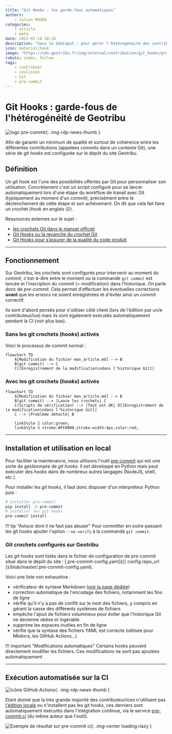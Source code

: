 ```yaml
---
title: "Git Hooks : les garde-fous automatiques"
authors:
    - Julien MOURA
categories:
    - article
    - meta
date: 2022-07-18 10:20
description: "Sous le GéoCapot : pour gérer l'hétérogénéité des contributions et garantir une qualité minimale, des git hooks sont à l'oeuvre sur Geotribu. Explication de leur fonctionnement."
icon: material/hook
image: "https://cdn.geotribu.fr/img/internal/contribution/git_hooks/pre-commit_ci_result_master.png"
robots: index, follow
tags:
    - contribuer
    - coulisses
    - Git
    - pre-commit
---
```


# Git Hooks : garde-fous de l'hétérogénéité de Geotribu

![logo pre-commit](https://cdn.geotribu.fr/img/logos-icones/programmation/precommit.png "logo pre-commit"){: .img-rdp-news-thumb }

Afin de garantir un minimum de qualité et surtout de cohérence entre les différentes contributions (appelées _commits_ dans un contexte Git), une série de _git hooks_ est configurée sur le dépôt du site Geotribu.

## Définition

Un _git hook_ est l'une des possibilités offertes par Git pour personnaliser son utilisation. Concrètement c'est un script configuré pour se lancer automatiquement lors d'une étape du workflow de travail avec Git (typiquement au moment d'un _commit_), précisément entre le déclenchement de cette étape et son achèvement. On dit que cela fait faire un crochet (_hook_ en anglais :wink:).

Ressources externes sur le sujet :

- [les crochets Git dans le manuel officiel](https://git-scm.com/book/fr/v2/Personnalisation-de-Git-Crochets-Git)
- [Git Hooks ou la revanche du crochet Git](https://delicious-insights.com/fr/articles/git-hooks/)
- [Git Hooks pour s’assurer de la qualité du code produit](https://medium.com/@bluedme/git-hooks-pour-sassurer-de-la-qualit%C3%A9-du-code-produit-16920bdf6ad8)

----

## Fonctionnement

Sur Geotribu, les crochets sont configurés pour intervenir au moment du _commit_, c'est-à-dire entre le moment ou la commande `git commit` est lancée et l'inscription du _commit_ (= modification) dans l'historique. On parle donc de _pre-commit_. Cela permet d'effectuer les éventuelles corrections **avant** que les erreurs ne soient enregistrées et d'éviter ainsi un commit correctif.

Ils sont d'abord pensés pour s'utiliser côté client (lors de l'édition par un/e contributeur/ice) mais ils sont également exécutés automatiquement pendant la CI (voir plus bas).

### Sans les git crochets (_hooks_) activés

Voici le processus de commit normal :

```mermaid
flowchart TD
    A[Modification du fichier mon_article.md] --> B
    B(git commit) --> C
    C[[Enregistrement de la modification\ndans l'historique Git]]
```

### Avec les git crochets (_hooks_) activés

```mermaid
flowchart TD
    A[Modification du fichier mon_article.md] --> B
    B(git commit) --> |Lance les crochets| C
    C(Scripts de vérification) --> |Tout est OK| D[[Enregistrement de la modification\ndans l'historique Git]]
    C --> |Problème détecté| B

    linkStyle 2 color:green;
    linkStyle 3 stroke:#FF0000,stroke-width:4px,color:red;
```

----

## Installation et utilisation en local

Pour faciliter la maintenance, nous utilisons l'outil [pre-commit]((https://pre-commit.com/)) qui est une sorte de gestionnaire de _git hooks_. Il est développé en Python mais peut exécuter des _hooks_ dans de nombreux autres langages (NodeJS, shell, etc.).

Pour installer les _git hooks_, il faut donc disposer d'un interpréteur Python puis :

```bash
# installer pre-commit
pip install -U pre-commit
# installer les git hooks
pre-commit install
```

!!! tip "Astuce dont il ne faut pas abuser"
    Pour committer en outre-passant les git hooks ajouter l'option `--no-verify` à la commande `git commit`.

### Git crochets configurés sur Geotribu

Les _git hooks_ sont listés dans le fichier de configuration de pre-commit situé dans le dépôt du site : [.pre-commit-config.yaml]({{ config.repo_url }}/blob/master/.pre-commit-config.yaml).

Voici une liste non exhaustive :

- vérificateur de syntaxe Markdown ([voir la page dédiée](/contribuer/internal/markdown_linter/))
- correction automatique de l'encodage des fichiers, notamment les fins de ligne
- vérifie qu'il n'y a pas de conflit sur le nom des fichiers, y compris en gérant la casse des différents systèmes de fichiers
- empêche l'ajout de fichiers volumineux pour éviter que l'historique Git ne devienne obèse et ingérable
- supprime les espaces inutiles en fin de ligne
- vérifie que la syntaxe des fichiers YAML est correcte (utilisée pour Mkdocs, les GitHub Actions...)

!!! important "Modifications automatiques"
    Certains hooks peuvent directement modifier les fichiers. Ces modifications ne sont pas ajoutées automatiquement

----

## Exécution automatisée sur la CI

![icône GitHub Actions](https://cdn.geotribu.fr/img/logos-icones/divers/github_actions.png "GitHub Actions"){: .img-rdp-news-thumb }

Etant donné que la très grande majorité des contributeur/ices n'utilisent pas [l'édition locale](/contribuer/edit/local_edition_setup/) ou n'installent pas les git hooks, ces derniers sont automatiquement exécutés dans l'intégration continue, via le service [pre-commit.ci](https://pre-commit.ci/) (du même auteur que l'outil).

![Exemple de résultat sur pre-commit ci](https://cdn.geotribu.fr/img/internal/contribution/git_hooks/pre-commit_ci_result_master.png "Exemple de résultat sur pre-commit ci"){: .img-center loading=lazy }
